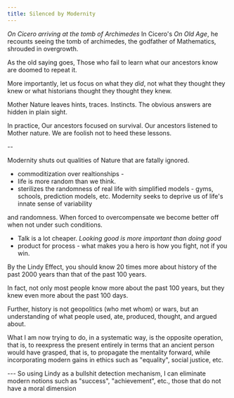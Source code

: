 ```yaml
---
title: Silenced by Modernity
---
```


*On Cicero arriving at the tomb of Archimedes* In Cicero\'s *On Old
Age*, he recounts seeing the tomb of archimedes, the godfather of
Mathematics, shrouded in overgrowth.

As the old saying goes, Those who fail to learn what our ancestors know
are doomed to repeat it.

More importantly, let us focus on what they *did*, not what they thought
they knew or what historians thought they thought they knew.

Mother Nature leaves hints, traces. Instincts. The obvious answers are
hidden in plain sight.

In practice, Our ancestors focused on survival. Our ancestors listened
to Mother nature. We are foolish not to heed these lessons.

--

Modernity shuts out qualities of Nature that are fatally ignored.

-   commoditization over realtionships -
-   life is more random than we think.
-   sterilizes the randomness of real life with simplified models -
    gyms, schools, prediction models, etc. Modernity seeks to deprive us
    of life\'s innate sense of variability

and randomness. When forced to overcompensate we become better off when
not under such conditions.

-   Talk is a lot cheaper. *Looking good is more important than doing
    good*
-   product for process - what makes you a hero is how you fight, not if
    you win.

By the Lindy Effect, you should know 20 times more about history of the
past 2000 years than that of the past 100 years.

In fact, not only most people know more about the past 100 years, but
they knew even more about the past 100 days.

Further, history is not geopolitics (who met whom) or wars, but an
understanding of what people used, ate, produced, thought, and argued
about.

What I am now trying to do, in a systematic way, is the opposite
operation, that is, to reexpress the present entirely in terms that an
ancient person would have grasped, that is, to propagate the mentality
forward, while incorporating modern gains in ethics such as
\"equality\", social justice, etc.

--- So using Lindy as a bullshit detection mechanism, I can eliminate
modern notions such as \"success\", \"achievement\", etc., those that do
not have a moral dimension
